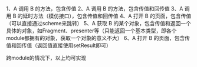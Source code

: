 1、A 调用 B 的方法，包含传值
2、A 调用 B 的方法，包含传值和回传值
3、A 调用 B 的延时方法（模仿接口），包含传值和回传值
4、A 打开 B 的页面，包含传值（可以直接通过scheme来跳转）
5、A 获取 B 的某个对象，包含传值和返回一个具体的对象，如Fragment、presenter等（只能返回一个基本类型，即各个module都拥有的对象，获取一个对象的意义不大）
6、A 打开 B 的页面，包含传值和回传值（返回值直接使用setResult即可）

跨module的情况下，以上均可实现
